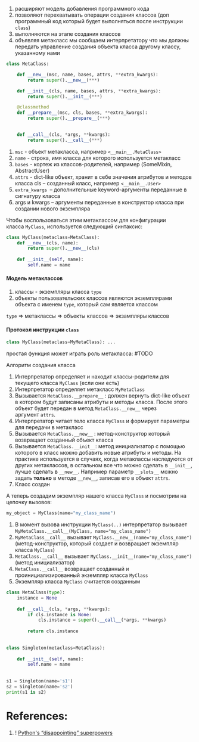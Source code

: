 1. расширяют модель добавления программного кода
2. позволяют перехватывать операции создания классов (доп программный код который будет выполняться после инструкции `class`)
3. выполняются на этапе создания классов
4. объявляя метакласс мы сообщаем интерпретатору что мы должны передать управление создания объекта класса другому классу, указанному нами 

```Python
class MetaClass:

	def __new__(msc, name, bases, attrs, **extra_kwargs):
		return super().__new__(***)

	def __init__(cls, name, bases, attrs, **extra_kwargs):
		return super().__init__(***)

	@classmethod
	def __prepare__(msc, cls, bases, **extra_kwargs):
		return super().__prepare__(***)

	
	def __call__(cls, *args, **kwargs):
		return super().__call__(***)
```

1. `msc` - объект метакласса, например `<__main__.MetaClass>`
2. `name` - строка, имя класса для которого используется метакласс
3. `bases` - кортеж из классов-родителей, например (SomeMixin, AbstractUser)
4. `attrs` -  dict-like объект, хранит в себе значения атрибутов и методов класса cls – созданный класс, например `<__main__.User>`
5. `extra_kwargs `– дополнительные keyword-аргументы переданные в сигнатуру класса 
6. args и kwargs – аргументы переданные в конструктор класса при создании нового экземпляра

Чтобы воспользоваться этим метаклассом для конфигурации класса `MyClass`, используется следующий синтаксис:

```Python
class MyClass(metaclass=MetaClass): 
	def __new__(cls, name): 
		return super().__new__(cls) 
	
	def __init__(self, name): 
		self.name = name
```

#### Модель метаклассов

1. классы - экземпляры класса `type`
2. объекты пользовательских классов являются экземплярами объекта с именем `type`, который сам является классом 

`type` => метаклассы => объекты классов => экзампляры классов

#### Протокол инструкции `class`

```Python
class MyClass(metaclass=MyMetaClass): ...
```

простая функция может играть роль метакласса: #TODO

Алгоритм создания класса
1. Интерпретатор определяет и находит классы-родители для текущего класса `MyClass` (если они есть)
2. Интерпретатор определяет метакласс `MyMetaClass`
3. Вызывается `MetaClass.__prepare__` : должен вернуть dict-like объект в котором будут записаны атрибуты и методы класса. После этого объект будет передан в метод `MetaClass.__new__` через аргумент `attrs`.
4. Интерпретатор читает тело класса `MyClass` и формирует параметры для передачи в метакласс 
5. Вызывается `MetaClass.__new__` : метод-конструктор который возвращает созданный объект класса
6. Вызывается `MetaClass.__init__`: метод инициализатор с помощью которого в класс можно добавить новые атрибуты и методы. На практике используется в случаях, когда метаклассы наследуются от других метаклассов, в остальном все что можно сделать в `__init__`, лучше сделать в `__new__`. Например параметр `__slots__` можно задать **только** в методе `__new__`, записав его в объект `attrs`.
7. Класс создан

  
А теперь создадим экземпляр нашего класса `MyClass` и посмотрим на цепочку вызовов:

```Python
my_object = MyClass(name="my_class_name")
```

1. В момент вызова инструкции `MyClass(..)` интерпретатор вызывает `MyMetaClass.__call__(MyClass, name="my_class_name")` 
2. `MyMetaClass__call__` вызывает `MyClass.__new__(name="my_class_name")`  (метод-конструктор, который создает и возвращает экземпляр класса `MyClass`)
3. `MetaClass.__call__` вызывает `MyClass.__init__(name="my_class_name")` (метод инициализатор)
4. `MetaClass.__call__` возвращает созданный и проинициализированный экземпляр класса `MyClass`
5. Экземпляр класса `MyClass` считается созданным

```Python
class MetaClass(type):  
    instance = None  
  
    def __call__(cls, *args, **kwargs):  
        if cls.instance is None:  
            cls.instance = super().__call__(*args, **kwargs)  
  
        return cls.instance  
  
  
class Singleton(metaclass=MetaClass):  
  
    def __init__(self, name):  
        self.name = name  
  
  
s1 = Singleton(name='s1')  
s2 = Singleton(name='s2')  
print(s1 is s2)
```

# References:

1. ! [Python's “disappointing” superpowers](https://lukeplant.me.uk/blog/posts/pythons-disappointing-superpowers/)